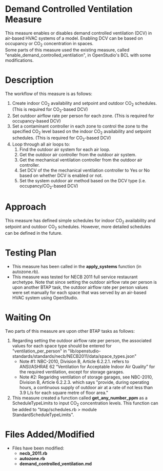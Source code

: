 # Demand Controlled Ventilation Measure
This measure enables or disables demand controlled ventilation (DCV) in air-based HVAC systems of a model. 
Enabling DCV can be based on occupancy or CO<sub>2</sub> concentration in spaces.
<br> Some parts of this measure used the existing measure, called "enable_demand_controlled_ventilation", in OpenStudio's BCL with some modifications. 

# Description
The workflow of this measure is as follows:
1. Create indoor CO<sub>2</sub> availability and setpoint and outdoor CO<sub>2</sub> schedules. 
(This is required for CO<sub>2</sub>-based DCV)
2. Set outdoor airflow rate per person for each zone. (This is required for occupancy-based DCV)
3. Set a contaminant controller in each zone to control the zone to the specified CO<sub>2</sub> 
level based on the indoor CO<sub>2</sub> availability and setpoint schedules.
(This is required for CO<sub>2</sub>-based DCV)
4. Loop through all air loops to:
    1. Find the outdoor air system for each air loop.
    2. Get the outdoor air controller from the outdoor air system.
    3. Get the mechanical ventilation controller from the outdoor air controller.
    4. Set DCV of the the mechanical ventilation controller to Yes or No based on whether DCV is enabled or not.
    5. Set the system outdoor air method based on the DCV type (i.e. occupancy/CO<sub>2</sub>-based DCV)

# Approach
This measure has defined simple schedules for indoor CO<sub>2</sub> availability and setpoint and outdoor CO<sub>2</sub> schedules.
However, more detailed schedules can be defined in the future.

# Testing Plan
* This measure has been called in the **apply_systems** function (in autozone.rb).
* This measure was tested for NECB 2011 full service restaurant archetype.
Note that since setting the outdoor airflow rate per person is upon another BTAP task, 
the outdoor airflow rate per person values were set manually for each space that was served by an air-based HVAC system using OpenStudio.

# Waiting On
Two parts of this measure are upon other BTAP tasks as follows:
1. Regarding setting the outdoor airflow rate per person, the associated values for each space type should be entered for 
"ventilation_per_person" in "lib/openstudio-standards/standards/necb/NECB2011/data/space_types.json"
    * Note #1: NBC-2010, Division B, Article 6.2.2.1. refers to ANSI/ASHRAE 62 “Ventilation for Acceptable Indoor Air Quality” for the required ventilation, 
except for storage garages.
    * Note #2: Regaridng ventilation of storage garages, see NBC-2010, Division B, Article 6.2.2.3. which says "provide, during operating hours, a continuous supply of outdoor air at a rate of not less than 3.9 L/s for each square metre of floor area."
2. This measure created a function called **get_any_number_ppm** as a ScheduleTypeLimits to input CO<sub>2</sub> concentration levels.
This function can be added to "btap/schedules.rb > module StandardScheduleTypeLimits".

# Files Added/Modified
* Files have been modified:
  * **necb_2011.rb**
  * **autozone.rb**
  * **demand_controlled_ventilation.md**